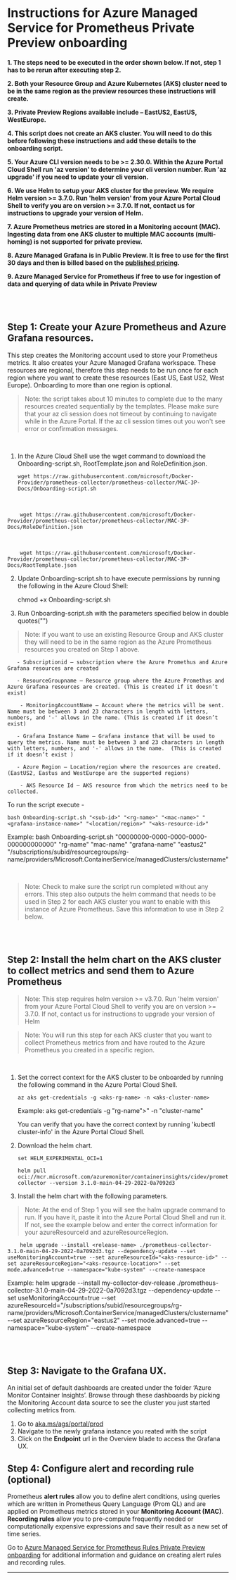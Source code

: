 # Instructions for Azure Managed Service for Prometheus Private Preview onboarding

**1. The steps need to be executed in the order shown below. If not, step 1 has to be rerun after executing step 2.**

**2. Both your Resource Group and Azure Kubernetes (AKS) cluster need to be in the same region as the preview resources these instructions will create.**

**3. Private Preview Regions available include – EastUS2, EastUS, WestEurope.**

**4. This script does not create an AKS cluster. You will need to do this before following these instructions and add these details to the onboarding script.**

**5. Your Azure CLI version needs to be >= 2.30.0. Within the Azure Portal Cloud Shell run 'az version' to determine your cli version number. Run 'az upgrade' if you need to update your cli version.**

**6. We use Helm to setup your AKS cluster for the preview. We require Helm version >= 3.7.0. Run 'helm version' from your Azure Portal Cloud Shell to verify you are on version >= 3.7.0. If not, contact us for instructions to upgrade your version of Helm.**

**7. Azure Prometheus metrics are stored in a Monitoring account (MAC). Ingesting data from one AKS cluster to multiple MAC accounts (multi-homing) is not supported for private preview.**

**8. Azure Managed Grafana is in Public Preview. It is free to use for the first 30 days and then is billed based on the [published pricing](https://azure.microsoft.com/pricing/details/managed-grafana/).**

**9. Azure Managed Service for Prometheus if free to use for ingestion of data and querying of data  while in Private Preview**

<br/>
<br/>

## **Step 1**: Create your Azure Prometheus and Azure Grafana resources.

This step creates the Monitoring account used to store your Prometheus metrics. It also creates your Azure Managed Grafana workspace. These resources are regional, therefore this step needs to be run once for each region where you want to create these resources (East US, East US2, West Europe). Onboarding to more than one region is optional.

>Note: the script takes about 10 minutes to complete due to the many resources created sequentially by the templates. Please make sure that your az cli session does not timeout by continuing to navigate while in the Azure Portal. If the az cli session times out you won't see error or confirmation messages.

<br/>

1.	In the Azure Cloud Shell use the wget command to download the Onboarding-script.sh, RootTemplate.json and RoleDefinition.json. 

        wget https://raw.githubusercontent.com/microsoft/Docker-Provider/prometheus-collector/prometheus-collector/MAC-3P-Docs/Onboarding-script.sh
<br/> 

        wget https://raw.githubusercontent.com/microsoft/Docker-Provider/prometheus-collector/prometheus-collector/MAC-3P-Docs/RoleDefinition.json
<br/>

        wget https://raw.githubusercontent.com/microsoft/Docker-Provider/prometheus-collector/prometheus-collector/MAC-3P-Docs/RootTemplate.json

2.	Update Onboarding-script.sh to have execute permissions by running the following in the Azure Cloud Shell:

    chmod +x Onboarding-script.sh

3.	Run Onboarding-script.sh with the parameters specified below in double quotes("")

>Note: if you want to use an existing Resource Group and AKS cluster they will need to be in the same region as the Azure Prometheus resources you created on Step 1 above.

       - Subscriptionid – subscription where the Azure Promethus and Azure Grafana resources are created

       - ResourceGroupname – Resource group where the Azure Promethus and Azure Grafana resources are created. (This is created if it doesn’t exist)

        - MonitoringAccountName – Account where the metrics will be sent. Name must be between 3 and 23 characters in length with letters, numbers, and '-' allows in the name. (This is created if it doesn’t exist)

       - Grafana Instance Name – Grafana instance that will be used to query the metrics. Name must be between 3 and 23 characters in length with letters, numbers, and '-' allows in the name.  (This is created if it doesn’t exist )

       - Azure Region – Location/region where the resources are created. (EastUS2, Eastus and WestEurope are the supported regions)

        - AKS Resource Id – AKS resource from which the metrics need to be collected.

To run the script execute - 

    bash Onboarding-script.sh "<sub-id>" "<rg-name>" "<mac-name>" "<grafana-instance-name>" "<location/region>" "<aks-resource-id>"

Example: bash Onboarding-script.sh "00000000-0000-0000-0000-000000000000" "rg-name" "mac-name" "grafana-name" "eastus2" "/subscriptions/subid/resourcegroups/rg-name/providers/Microsoft.ContainerService/managedClusters/clustername"

<br/>

>Note: Check to make sure the script run completed without any errors. This step also outputs the helm command that needs to be used in Step 2 for each AKS cluster you want to enable with this instance of Azure Prometheus. Save this information to use in Step 2 below.

<br/>
<br/>


## **Step 2**: Install the helm chart on the AKS cluster to collect metrics and send them to Azure Prometheus

>Note: This step requires helm version  >= v3.7.0. Run 'helm version' from your Azure Portal Cloud Shell to verify you are on version >= 3.7.0. If not, contact us for instructions to upgrade your version of Helm

>Note: You will run this step for each AKS cluster that you want to collect Prometheus metrics from and have routed to the Azure Prometheus you created in a specific region.

<br/>

1.  Set the correct context for the AKS cluster to be onboarded by running the following command in the Azure Portal Cloud Shell.

        az aks get-credentials -g <aks-rg-name> -n <aks-cluster-name> 
    
    Example: aks get-credentials -g "rg-name">" -n "cluster-name"

    You can verify that you have the correct context by running 'kubectl cluster-info' in the Azure Portal Cloud Shell.

2.	Download the helm chart.

        set HELM_EXPERIMENTAL_OCI=1

        helm pull oci://mcr.microsoft.com/azuremonitor/containerinsights/cidev/prometheus-collector --version 3.1.0-main-04-29-2022-0a7092d3

2.  Install the helm chart with the following parameters.

>Note: At the end of Step 1 you will see the halm upgrade command to run. If you have it, paste it into the Azure Portal Cloud Shell and run it. If not, see the example below and enter the correct information for your azureResourceId and azureResourceRegion.
    
        helm upgrade --install <release-name> ./prometheus-collector-3.1.0-main-04-29-2022-0a7092d3.tgz --dependency-update --set useMonitoringAccount=true --set azureResourceId="<aks-resource-id>" --set azureResourceRegion="<aks-resource-location>" --set mode.advanced=true --namespace="kube-system" --create-namespace


   Example: helm upgrade --install my-collector-dev-release ./prometheus-collector-3.1.0-main-04-29-2022-0a7092d3.tgz --dependency-update --set useMonitoringAccount=true --set azureResourceId="/subscriptions/subid/resourcegroups/rg-name/providers/Microsoft.ContainerService/managedClusters/clustername" --set azureResourceRegion="eastus2" --set mode.advanced=true --namespace="kube-system" --create-namespace

<br/>
<br/>

## **Step 3**: Navigate to the Grafana UX. 

An initial set of default dashboards are created under the folder  ‘Azure Monitor Container Insights’. Browse through these dashboards by picking the Monitoring Account data source to see the cluster you just started collecting metrics from.

1. Go to [aka.ms/ags/portal/prod](https://aka.ms/ags/portal/prod)
2. Navigate to the newly grafana instance you reated with the script
3. Click on the **Endpoint** url in the Overview blade to access the Grafana UX.


## **Step 4**: Configure alert and recording rule (optional)

Prometheus **alert rules** allow you to define alert conditions, using queries which are written in Prometheus Query Language (Prom QL) and are applied on Prometheus metrics stored in your **Monitoring Account (MAC)**. **Recording rules** allow you to pre-compute frequently needed or computationally expensive expressions and save their result as a new set of time series. 

Go to [Azure Managed Service for Prometheus Rules Private Preview onboarding](https://github.com/yairgil/Docker-Provider/blob/patch-2/prometheus-collector/MAC-3P-Docs/ConfigureRules.md) for additional information and guidance on creating alert rules and recording rules.

--------------------------------------
